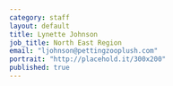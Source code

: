 ```yaml
---
category: staff
layout: default
title: Lynette Johnson
job_title: North East Region
email: "ljohnson@pettingzooplush.com"
portrait: "http://placehold.it/300x200"
published: true
---
```


